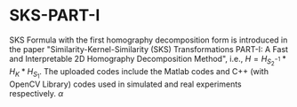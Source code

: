 # SKS-PART-I

SKS Formula with the first homography decomposition form is introduced in the paper "Similarity-Kernel-Similarity (SKS) Transformations PART-I: A Fast and Interpretable 2D Homography Decomposition Method", i.e., $H=H_S_2^{-1}*H_K*H_{S_1}$. The uploaded codes include the Matlab codes and C++ (with OpenCV Library) codes used in simulated and real experiments respectively.
$\alpha$
